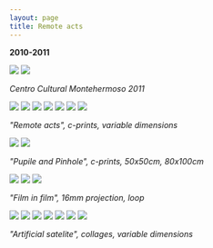```yaml
---
layout: page
title: Remote acts
---
```

**2010-2011**

<img src="/public/Screen Shot 2018-03-07 at 11.43.36.png">

<img src="/public/actos remotos geral(7).jpg">

_Centro Cultural Montehermoso 2011_

<img src="/public/Screen Shot 2018-03-07 at 11.43.36.png">

<img src="/public/actos remotos geral(4).jpg">

<img src="/public/farrallyHall final 100x155_bea 40x25 para PILAR.jpg">

<img src="/public/2velas pyromagnet portfolio.jpg">

<img src="/public/mirage flugplatz werneuchen portfolio.jpg">

<img src="/public/o estereoscopista2b portfolio.jpg">

<img src="/public/fonte nuvens portfolio.jpg">

_"Remote acts", c-prints, variable dimensions_

<img src="/public/pupile and pinhole.png">

<img src="/public/pinhole espelho final portfolio.jpg">

_"Pupile and Pinhole", c-prints, 50x50cm, 80x100cm_  




<img src="/public/Screen Shot 2018-03-07 at 11.43.36.png">

<img src="/public/actos remotos geral (5).jpg">

<img src="/public/cascata gelada small.jpg">

_"Film in film", 16mm projection, loop_

<img src="/public/Screen Shot 2018-03-07 at 11.43.36.png">

<img src="/public/colagens fata morgana+montanha ponte.jpg">

<img src="/public/actos remotos geral (1).jpg">

<img src="/public/colagens parede.jpg">

<img src="/public/colagem chines 2 frames.jpg">

<img src="/public/fata morgana 1 portfolio.jpg">

<img src="/public/fata morgana 2 portfolio.jpg">

_"Artificial satelite", collages, variable dimensions_


